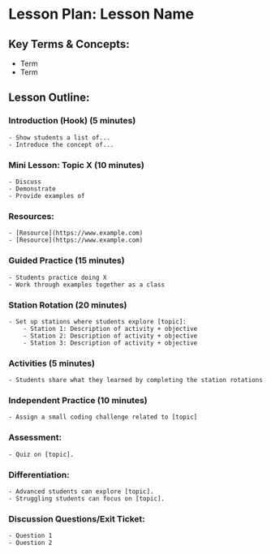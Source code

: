 
# Lesson Plan: Lesson Name

## Key Terms & Concepts:
- Term
- Term

## Lesson Outline:

### Introduction (Hook) (5 minutes)
    - Show students a list of...
    - Introduce the concept of...
### Mini Lesson: Topic X (10 minutes)
    - Discuss 
    - Demonstrate 
    - Provide examples of
### Resources:
    - [Resource](https://www.example.com)
    - [Resource](https://www.example.com)
### Guided Practice (15 minutes)
    - Students practice doing X
    - Work through examples together as a class
### Station Rotation (20 minutes)
    - Set up stations where students explore [topic]:
        - Station 1: Description of activity + objective
        - Station 2: Description of activity + objective
        - Station 3: Description of activity + objective
### Activities (5 minutes)
    - Students share what they learned by completing the station rotations
### Independent Practice (10 minutes)
    - Assign a small coding challenge related to [topic]
### Assessment:
    - Quiz on [topic].
### Differentiation:
    - Advanced students can explore [topic].
    - Struggling students can focus on [topic].
### Discussion Questions/Exit Ticket:
    - Question 1
    - Question 2
